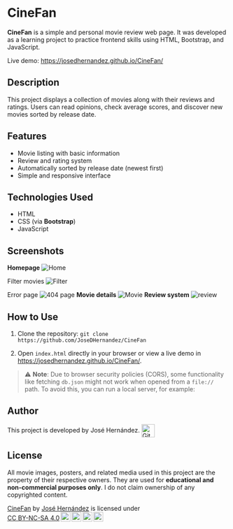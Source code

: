 # CineFan

**CineFan** is a simple and personal movie review web page. It was developed as a learning project to practice frontend skills using HTML, Bootstrap, and JavaScript.

Live demo: https://josedhernandez.github.io/CineFan/

## Description

This project displays a collection of movies along with their reviews and ratings. Users can read opinions, check average scores, and discover new movies sorted by release date.

## Features

- Movie listing with basic information
- Review and rating system
- Automatically sorted by release date (newest first)
- Simple and responsive interface

## Technologies Used

- HTML
- CSS (via **Bootstrap**)
- JavaScript

## Screenshots

**Homepage**
![Home](https://github.com/user-attachments/assets/cd58b506-7504-42ff-af48-a2426a6c011c)

Filter movies
![Filter](https://github.com/user-attachments/assets/de811edb-d45a-4b18-bd5b-d938b7deef39)

Error page
![404 page](https://github.com/user-attachments/assets/a2faf485-ffe0-4f2a-ab48-202b68261512)
**Movie details**
![Movie](https://github.com/user-attachments/assets/4dd471f3-46b0-4561-ba10-1a9b229270fa)
**Review system**
![review](https://github.com/user-attachments/assets/fb57ffe5-4cba-4820-bbdf-013b1c76aa27)

## How to Use

1.  Clone the repository:
    `git clone https://github.com/JoseDHernandez/CineFan`

2.  Open `index.html` directly in your browser or view a live demo in https://josedhernandez.github.io/CineFan/.

> ⚠️ **Note**: Due to browser security policies (CORS), some functionality like fetching `db.json` might not work when opened from a `file://` path. To avoid this, you can run a local server, for example:

## Author

<p>
This project is developed by José Hernández.  <a href="https://github.com/JoseDHernandez" target="blank"><img align="center"
         src="https://img.shields.io/badge/github-181717.svg?style=for-the-badge&logo=github&logoColor=white"
         alt="GitHub" height="30"/></a>
</p>

## License

All movie images, posters, and related media used in this project are the property of their respective owners. They are used for **educational and non-commercial purposes only**. I do not claim ownership of any copyrighted content.

<p xmlns:cc="http://creativecommons.org/ns#" xmlns:dct="http://purl.org/dc/terms/"><a property="dct:title" rel="cc:attributionURL" href="https://github.com/JoseDHernandez/CineFan">CineFan</a> by <a rel="cc:attributionURL dct:creator" property="cc:attributionName" href="https://github.com/JoseDHernandez">José Hernández</a> is licensed under <a href="https://creativecommons.org/licenses/by-nc-sa/4.0/?ref=chooser-v1" target="_blank" rel="license noopener noreferrer" style="display:inline-block;">CC BY-NC-SA 4.0<img style="height:22px!important;margin-left:3px;vertical-align:text-bottom;" src="https://mirrors.creativecommons.org/presskit/icons/cc.svg?ref=chooser-v1" alt=""><img style="height:22px!important;margin-left:3px;vertical-align:text-bottom;" src="https://mirrors.creativecommons.org/presskit/icons/by.svg?ref=chooser-v1" alt=""><img style="height:22px!important;margin-left:3px;vertical-align:text-bottom;" src="https://mirrors.creativecommons.org/presskit/icons/nc.svg?ref=chooser-v1" alt=""><img style="height:22px!important;margin-left:3px;vertical-align:text-bottom;" src="https://mirrors.creativecommons.org/presskit/icons/sa.svg?ref=chooser-v1" alt=""></a></p>
